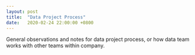```yaml
---
layout: post
title:  "Data Project Process"
date:   2020-02-24 22:00:00 +0800
---
```

General observations and notes for data project process, or how data team works with other teams within company.